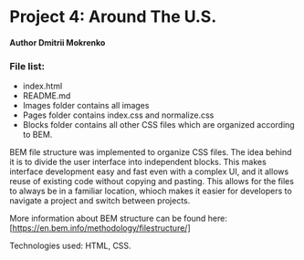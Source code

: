 # Project 4: Around The U.S.
#### Author Dmitrii Mokrenko
### File list:
* index.html
* README.md
* Images folder contains all images
* Pages folder contains index.css and normalize.css 
* Blocks folder contains all other CSS files which are organized according to BEM.

BEM file structure was implemented to organize CSS files. The idea behind it is to divide the user interface into independent blocks. This makes interface development easy and fast even with a complex UI, and it allows reuse of existing code without copying and pasting. This allows for the files to always be in a familiar location, whioch makes it easier for developers to navigate a project and switch between projects.

More information about BEM structure can be found here: [https://en.bem.info/methodology/filestructure/]

Technologies used: HTML, CSS.



